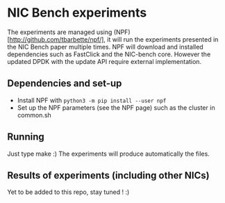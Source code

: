 # NIC Bench experiments

The experiments are managed using (NPF)[http://github.com/tbarbette/npf/], it will run the experiments presented in the NIC Bench paper multiple times. NPF will download and installed dependencies such as FastClick and the NIC-bench core. However the updated DPDK with the update API require external implementation.


## Dependencies and set-up

 * Install NPF with `python3 -m pip install --user npf`
 * Set up the NPF parameters (see the NPF page) such as the cluster in common.sh


## Running

Just type make :) The experiments will produce automatically the files.


## Results of experiments (including other NICs)

Yet to be added to this repo, stay tuned ! :)
